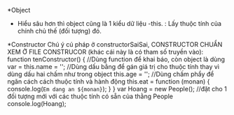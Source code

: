 *Object
- Hiểu sâu hơn thì object cũng là 1 kiểu dữ liệu
-this. : Lấy thuộc tính của chính chủ thế (đối tượng) đó.

*Constructor
Chú ý cú pháp ở constructorSaiSai, CONSTRUCTOR CHUẨN XEM Ở 
FILE CONSTRUCOR (khác cái này là có tham số truyền vào):
function tenConstructor() { //Dùng function để khai báo, còn object là dùng var = 
    this.name = ''; //Dùng dấu bằng để gán giá trị cho thuộc tính thay vì dùng dấu hai chấm như trong object
    this.age = ''; //Dùng chấm phẩy để ngăn cách cách thuộc tính và hành động
    this.eat = function (monan) {
        console.log(`Em dang an ${monan}`);
    }
}
var Hoang = new People(); //đặt cho 1 đối tượng mới với các thuộc tính có sẵn của thằng People
console.log(Hoang);